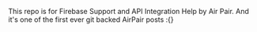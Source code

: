This repo is for Firebase Support and API Integration Help by Air Pair. And it's one of the first ever git backed AirPair posts :{}